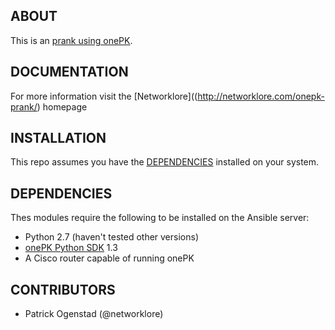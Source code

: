 ## ABOUT

This is an [prank using onePK](http://networklore.com/onepk-prank/).

## DOCUMENTATION

For more information visit the [Networklore]((http://networklore.com/onepk-prank/) homepage


## INSTALLATION

This repo assumes you have the [DEPENDENCIES](#dependencies) installed on your system.  

## DEPENDENCIES

Thes modules require the following to be installed on the Ansible server:

* Python 2.7 (haven't tested other versions)
* [onePK Python SDK](https://developer.cisco.com/site/onepk/) 1.3
* A Cisco router capable of running onePK
  
## CONTRIBUTORS

- Patrick Ogenstad (@networklore)
